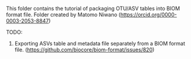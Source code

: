 This folder contains the tutorial of packaging OTU/ASV tables into BIOM format file. Folder created by Matomo Niwano (https://orcid.org/0000-0003-2053-8847)


TODO:

1. Exporting ASVs table and metadata file separately from a BIOM format file. (https://github.com/biocore/biom-format/issues/820)
